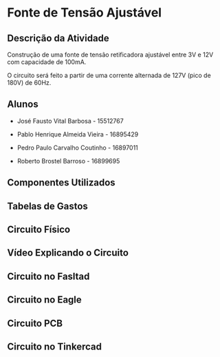 # Fonte de Tensão Ajustável
## Descrição da Atividade

Construção de uma fonte de tensão retificadora ajustável entre 3V e 12V com capacidade de 100mA. 

O circuito será feito a partir de uma corrente alternada de 127V (pico de 180V) de 60Hz.

## Alunos

* José Fausto Vital Barbosa - 15512767

* Pablo Henrique Almeida Vieira - 16895429

* Pedro Paulo Carvalho Coutinho - 16897011

* Roberto Brostel Barroso - 16899695

## Componentes Utilizados

## Tabelas de Gastos

## Circuito Físico

## Vídeo Explicando o Circuito 

## Circuito no Fasltad

## Circuito no Eagle

## Circuito PCB

## Circuito no Tinkercad
